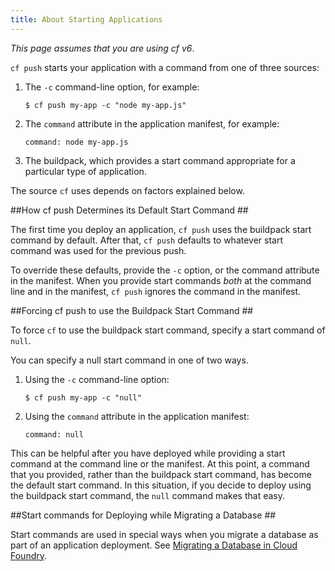 ```yaml
---
title: About Starting Applications
---
```


_This page assumes that you are using cf v6_.

`cf push` starts your application with a command from one of three sources:

1. The `-c` command-line option, for example:

    ``$ cf push my-app -c "node my-app.js"``

1. The `command` attribute in the application manifest, for example:

    `command: node my-app.js`

1. The buildpack, which provides a start command appropriate for a particular type of application.

The source `cf` uses depends on factors explained below.

##<a id='first-time'></a>How cf push Determines its Default Start Command ##

The first time you deploy an application, `cf push` uses the buildpack start command by default.
After that, `cf push` defaults to whatever start command was used for the previous push.

To override these defaults, provide the `-c` option, or the command attribute in the manifest.
When you provide start commands _both_ at the command line and in the manifest, `cf push` ignores the command in the manifest.

##<a id='revert'></a>Forcing cf push to use the Buildpack Start Command ##

To force `cf` to use the buildpack start command, specify a start command of `null`.

You can specify a null start command in one of two ways.

1. Using the `-c` command-line option:

    ``$ cf push my-app -c "null"``

1. Using the `command` attribute in the application manifest:

    `command: null`

This can be helpful after you have deployed while providing a start command at the command line or the manifest.
At this point, a command that you provided, rather than the buildpack start command, has become the default start command.
In this situation, if you decide to deploy using the buildpack start command, the `null` command makes that easy.

##<a id='databases'></a>Start commands for Deploying while Migrating a Database ##

Start commands are used in special ways when you migrate a database as part of an application deployment. See [Migrating a Database in Cloud Foundry](../services/migrate-db.html).